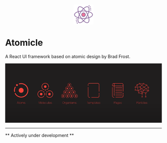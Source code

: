 <p style="text-align: center" >
    <img src="./logo.png" />
    <h1 tyle="text-align: center" >Atomicle</h1>
</p>

A React UI framework based on atomic design by Brad Frost.

![hero](./hero.png)


---
** Actively under development **

